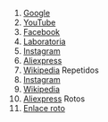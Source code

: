 1. [Google](http://www.google.com)
2. [YouTube](http://www.youtube.com)
3. [Facebook](http://www.facebook.com)
4. [Laboratoria](https://www.laboratoria.la/)
5. [Instagram](http://www.instagram.com)
6. [Aliexpress](http://www.aliexpress.com)
7. [Wikipedia](http://www.wikipedia.org)
Repetidos
8. [Instagram](http://www.instagram.com)
9. [Wikipedia](http://www.wikipedia.org)
10. [Aliexpress](http://www.aliexpress.com)
Rotos
11. [Enlace roto](https://neoattackddd.com/)